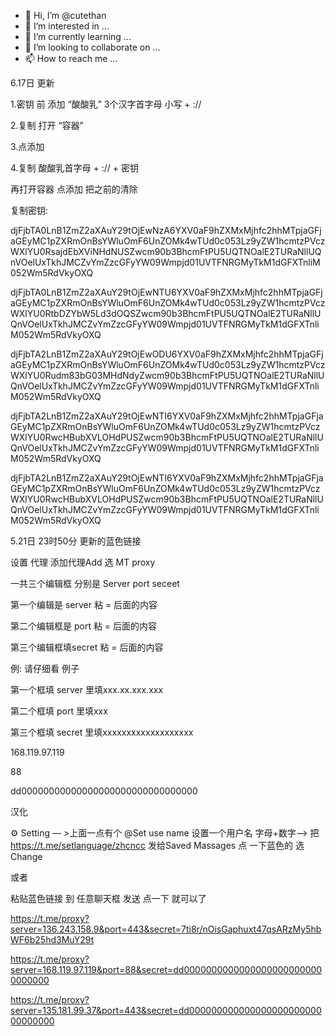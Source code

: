 - 👋 Hi, I’m @cutethan
- 👀 I’m interested in ...
- 🌱 I’m currently learning ...
- 💞️ I’m looking to collaborate on ...
- 📫 How to reach me ...

<!---
cutethan/cutethan is a ✨ special ✨ repository because its `README.md` (this file) appears on your GitHub profile.
You can click the Preview link to take a look at your changes.
--->

6.17日 更新

1.密钥 前 添加 “酸酸乳” 3个汉字首字母 小写 + ://

2.复制 打开 “容器”

3.点添加

4.复制 酸酸乳首字母 + :// + 密钥  

 再打开容器  点添加 把之前的清除

复制密钥:

djFjbTA0LnB1ZmZ2aXAuY29tOjEwNzA6YXV0aF9hZXMxMjhfc2hhMTpjaGFjaGEyMC1pZXRmOnBsYWluOmF6UnZOMk4wTUd0c053Lz9yZW1hcmtzPVczWXlYU0RsajdEbXViNHdNUSZwcm90b3BhcmFtPU5UQTNOalE2TURaNllUQnVOelUxTkhJMCZvYmZzcGFyYW09Wmpjd01UVTFNRGMyTkM1dGFXTnliM052Wm5RdVkyOXQ

djFjbTA0LnB1ZmZ2aXAuY29tOjEwNTU6YXV0aF9hZXMxMjhfc2hhMTpjaGFjaGEyMC1pZXRmOnBsYWluOmF6UnZOMk4wTUd0c053Lz9yZW1hcmtzPVczWXlYU0RtbDZYbW5Ld3dOQSZwcm90b3BhcmFtPU5UQTNOalE2TURaNllUQnVOelUxTkhJMCZvYmZzcGFyYW09Wmpjd01UVTFNRGMyTkM1dGFXTnliM052Wm5RdVkyOXQ

djFjbTA2LnB1ZmZ2aXAuY29tOjEwODU6YXV0aF9hZXMxMjhfc2hhMTpjaGFjaGEyMC1pZXRmOnBsYWluOmF6UnZOMk4wTUd0c053Lz9yZW1hcmtzPVczWXlYU0Rudm83bG03MHdNdyZwcm90b3BhcmFtPU5UQTNOalE2TURaNllUQnVOelUxTkhJMCZvYmZzcGFyYW09Wmpjd01UVTFNRGMyTkM1dGFXTnliM052Wm5RdVkyOXQ

djFjbTA2LnB1ZmZ2aXAuY29tOjEwNTI6YXV0aF9hZXMxMjhfc2hhMTpjaGFjaGEyMC1pZXRmOnBsYWluOmF6UnZOMk4wTUd0c053Lz9yZW1hcmtzPVczWXlYU0RwcHBubXVLOHdPUSZwcm90b3BhcmFtPU5UQTNOalE2TURaNllUQnVOelUxTkhJMCZvYmZzcGFyYW09Wmpjd01UVTFNRGMyTkM1dGFXTnliM052Wm5RdVkyOXQ

djFjbTA2LnB1ZmZ2aXAuY29tOjEwNTI6YXV0aF9hZXMxMjhfc2hhMTpjaGFjaGEyMC1pZXRmOnBsYWluOmF6UnZOMk4wTUd0c053Lz9yZW1hcmtzPVczWXlYU0RwcHBubXVLOHdPUSZwcm90b3BhcmFtPU5UQTNOalE2TURaNllUQnVOelUxTkhJMCZvYmZzcGFyYW09Wmpjd01UVTFNRGMyTkM1dGFXTnliM052Wm5RdVkyOXQ

5.21日 23时50分 更新的蓝色链接

设置 代理 添加代理Add 选 MT proxy

一共三个编辑框 分别是 Server port seceet

第一个编辑是 server 粘 = 后面的内容

第二个编辑框是 port 粘 = 后面的内容

第三个编辑框填secret 粘 = 后面的内容

例:
请仔细看 例子

第一个框填 server 里填xxx.xx.xxx.xxx

第二个框填 port 里填xxx

第三个框填 secret 里填xxxxxxxxxxxxxxxxxxx

168.119.97.119

88

dd00000000000000000000000000000000

汉化

⚙️ Setting — >上面一点有个 @Set use name 设置一个用户名 字母+数字—> 把 https://t.me/setlanguage/zhcncc    发给Saved Massages 点 一下蓝色的 选 Change


或者

粘贴蓝色链接 到 任意聊天框 发送 点一下 就可以了

https://t.me/proxy?server=136.243.158.9&port=443&secret=7ti8r/nOisGaphuxt47qsARzMy5hbWF6b25hd3MuY29t

https://t.me/proxy?server=168.119.97.119&port=88&secret=dd00000000000000000000000000000000

https://t.me/proxy?server=135.181.99.37&port=443&secret=dd00000000000000000000000000000000
